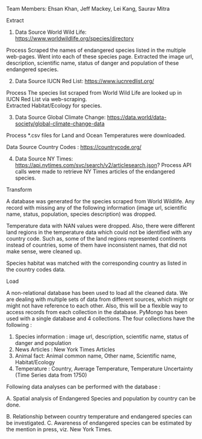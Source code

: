  

Team Members:   Ehsan Khan, Jeff Mackey, Lei Kang, Saurav Mitra


Extract

1.	 Data Source 
World Wild Life: https://www.worldwildlife.org/species/directory

Process 
Scraped the names of endangered species listed in the multiple web-pages. Went into each of these species page. 
Extracted the image url, description, scientific name, status of danger and population of these endangered species. 

2.	Data Source
IUCN Red List: https://www.iucnredlist.org/

Process
The species list scraped from World Wild Life are looked up in IUCN Red List via web-scraping.  
Extracted Habitat/Ecology for species.

3.	Data Source
Global Climate Change: https://data.world/data-society/global-climate-change-data

Process
*.csv files for Land and Ocean Temperatures were downloaded.

Data Source 
Country Codes : https://countrycode.org/


4.	Data Source
NY Times:   https://api.nytimes.com/svc/search/v2/articlesearch.json?
Process API calls were made to retrieve NY Times articles of the endangered species.


Transform


A database was generated for the species scraped from World Wildlife. Any record with missing any of the following information (image url, scientific name, status, population, species description) was dropped.

Temperature data with NAN values were dropped. Also, there were different land regions in the temperature data which could not be identified with any country code. Such as, some of the land regions represented continents instead of countries, some of them have inconsistent names, that did not make sense, were cleaned up. 


Species habitat was matched with the corresponding country as listed in the country codes data. 


Load

A non-relational database has been used to load all the cleaned data. We are dealing with multiple sets of data from different sources, which might or might not have reference to each other. Also, this will be a flexible way to access records from each collection in the database. PyMongo has been used with a single database and 4 collections. The four collections have the following :

1.	Species information : image url, description, scientific name, status of danger and population 
2.	News Articles : New York Times Articles
3.	Animal fact: Animal common name, Other name, Scientific name, Habitat/Ecology
4.	Temperature : Country, Average Temperature, Temperature Uncertainty (Time Series data from 1750)

Following data analyses can be performed with the database :

A.	Spatial analysis of  Endangered Species and population by country can be done.

B.	Relationship between country temperature and endangered species can be investigated.
C.	Awareness of endangered species can be estimated by the mention in press, viz. New York Times.





